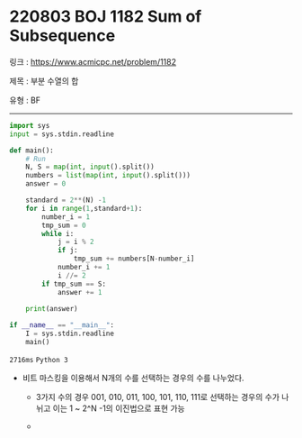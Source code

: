 # 220803 BOJ 1182 Sum of Subsequence

링크 : https://www.acmicpc.net/problem/1182

제목 : 부분 수열의 합

유형 : BF

---

```python
import sys
input = sys.stdin.readline

def main():
    # Run
    N, S = map(int, input().split())
    numbers = list(map(int, input().split()))
    answer = 0

    standard = 2**(N) -1
    for i in range(1,standard+1):
        number_i = 1
        tmp_sum = 0
        while i:
            j = i % 2
            if j:
                tmp_sum += numbers[N-number_i]
            number_i += 1
            i //= 2
        if tmp_sum == S:
            answer += 1
    
    print(answer)

if __name__ == "__main__":
    I = sys.stdin.readline
    main()
```

`2716ms` `Python 3`

- 비트 마스킹을 이용해서 N개의 수를 선택하는 경우의 수를 나누었다.
  
  - 3가지 수의 경우 001, 010, 011, 100, 101, 110, 111로 선택하는 경우의 수가 나뉘고 이는 1 ~ 2^N -1의 이진법으로 표현 가능
  
  - 